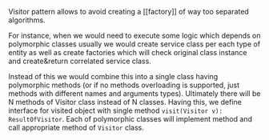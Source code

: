 Visitor pattern allows to avoid creating a [[factory]] of way too separated algorithms. 

For instance, when we would need to execute some logic which depends on polymorphic classes usually we would create service class per each type of entity as well as create factories which will check original class instance and create&return correlated service class.

Instead of this we would combine this into a single class having polymorphic methods (or if no methods overloading is supported, just methods with different names and arguments types). Ultimately there will be N methods of Visitor class instead of N classes. Having this, we define interface for visited object with single method `visit(Visitor v): ResultOfVisitor`. Each of polymorphic classes will implement method and call appropriate method of `Visitor` class.
